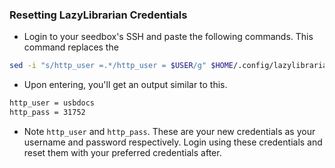 ### Resetting LazyLibrarian Credentials

* Login to your seedbox's SSH and paste the following commands. This command replaces the 

```sh
sed -i "s/http_user =.*/http_user = $USER/g" $HOME/.config/lazylibrarian/config.ini && cat $HOME/.config/lazylibrarian/config.ini | grep http_user && sed -i "s/http_pass =.*/http_pass = $RANDOM/g" $HOME/.config/lazylibrarian/config.ini && cat $HOME/.config/lazylibrarian/config.ini | grep http_pass && app-lazylibrarian restart
```

* Upon entering, you'll get an output similar to this.

```sh
http_user = usbdocs
http_pass = 31752
```

* Note `http_user` and `http_pass`. These are your new credentials as your username and password respectively. Login using these credentials and reset them with your preferred credentials after.
